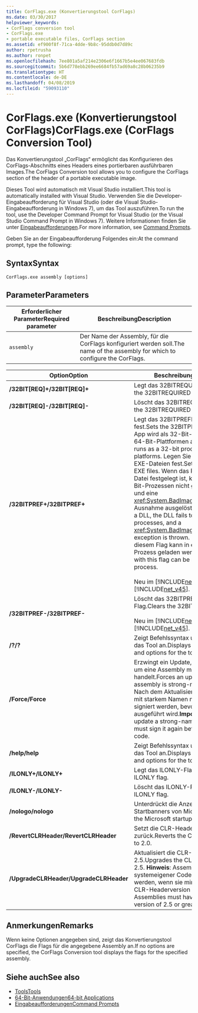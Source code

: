 ```yaml
---
title: CorFlags.exe (Konvertierungstool CorFlags)
ms.date: 03/30/2017
helpviewer_keywords:
- CorFlags conversion tool
- CorFlags.exe
- portable executable files, CorFlags section
ms.assetid: ef900f8f-71ca-4dde-9b8c-95ddb0d7d89c
author: rpetrusha
ms.author: ronpet
ms.openlocfilehash: 7ee801a5af214e2306e6f1667b5e4ee067683fdb
ms.sourcegitcommit: 5b6d778ebb269ee6684fb57ad69a8c28b06235b9
ms.translationtype: HT
ms.contentlocale: de-DE
ms.lasthandoff: 04/08/2019
ms.locfileid: "59093110"
---
```

# <a name="corflagsexe-corflags-conversion-tool"></a><span data-ttu-id="47444-102">CorFlags.exe (Konvertierungstool CorFlags)</span><span class="sxs-lookup"><span data-stu-id="47444-102">CorFlags.exe (CorFlags Conversion Tool)</span></span>
<span data-ttu-id="47444-103">Das Konvertierungstool „CorFlags“ ermöglicht das Konfigurieren des CorFlags-Abschnitts eines Headers eines portierbaren ausführbaren Images.</span><span class="sxs-lookup"><span data-stu-id="47444-103">The CorFlags Conversion tool allows you to configure the CorFlags section of the header of a portable executable image.</span></span>  
  
 <span data-ttu-id="47444-104">Dieses Tool wird automatisch mit Visual Studio installiert.</span><span class="sxs-lookup"><span data-stu-id="47444-104">This tool is automatically installed with Visual Studio.</span></span> <span data-ttu-id="47444-105">Verwenden Sie die Developer-Eingabeaufforderung für Visual Studio (oder die Visual Studio-Eingabeaufforderung in Windows 7), um das Tool auszuführen.</span><span class="sxs-lookup"><span data-stu-id="47444-105">To run the tool, use the Developer Command Prompt for Visual Studio (or the Visual Studio Command Prompt in Windows 7).</span></span> <span data-ttu-id="47444-106">Weitere Informationen finden Sie unter [Eingabeaufforderungen](../../../docs/framework/tools/developer-command-prompt-for-vs.md).</span><span class="sxs-lookup"><span data-stu-id="47444-106">For more information, see [Command Prompts](../../../docs/framework/tools/developer-command-prompt-for-vs.md).</span></span>  
  
 <span data-ttu-id="47444-107">Geben Sie an der Eingabeaufforderung Folgendes ein:</span><span class="sxs-lookup"><span data-stu-id="47444-107">At the command prompt, type the following:</span></span>  
  
## <a name="syntax"></a><span data-ttu-id="47444-108">Syntax</span><span class="sxs-lookup"><span data-stu-id="47444-108">Syntax</span></span>  
  
```  
CorFlags.exe assembly [options]  
```  
  
## <a name="parameters"></a><span data-ttu-id="47444-109">Parameter</span><span class="sxs-lookup"><span data-stu-id="47444-109">Parameters</span></span>  
  
|<span data-ttu-id="47444-110">Erforderlicher Parameter</span><span class="sxs-lookup"><span data-stu-id="47444-110">Required parameter</span></span>|<span data-ttu-id="47444-111">Beschreibung</span><span class="sxs-lookup"><span data-stu-id="47444-111">Description</span></span>|  
|------------------------|-----------------|  
|`assembly`|<span data-ttu-id="47444-112">Der Name der Assembly, für die CorFlags konfiguriert werden soll.</span><span class="sxs-lookup"><span data-stu-id="47444-112">The name of the assembly for which to configure the CorFlags.</span></span>|  
  
|<span data-ttu-id="47444-113">Option</span><span class="sxs-lookup"><span data-stu-id="47444-113">Option</span></span>|<span data-ttu-id="47444-114">Beschreibung</span><span class="sxs-lookup"><span data-stu-id="47444-114">Description</span></span>|  
|------------|-----------------|  
|**<span data-ttu-id="47444-115">/32BIT[REQ]+</span><span class="sxs-lookup"><span data-stu-id="47444-115">/32BIT[REQ]+</span></span>**|<span data-ttu-id="47444-116">Legt das 32BITREQUIRED-Flag fest.</span><span class="sxs-lookup"><span data-stu-id="47444-116">Sets the 32BITREQUIRED flag.</span></span>|  
|**<span data-ttu-id="47444-117">/32BIT[REQ]-</span><span class="sxs-lookup"><span data-stu-id="47444-117">/32BIT[REQ]-</span></span>**|<span data-ttu-id="47444-118">Löscht das 32BITREQUIRED-Flag.</span><span class="sxs-lookup"><span data-stu-id="47444-118">Clears the 32BITREQUIRED flag.</span></span>|  
|**<span data-ttu-id="47444-119">/32BITPREF+</span><span class="sxs-lookup"><span data-stu-id="47444-119">/32BITPREF+</span></span>**|<span data-ttu-id="47444-120">Legt das 32BITPREFERRED-Flag fest.</span><span class="sxs-lookup"><span data-stu-id="47444-120">Sets the 32BITPREFERRED flag.</span></span> <span data-ttu-id="47444-121">Die App wird als 32-Bit-Prozess sogar auf 64-Bit-Plattformen ausgeführt.</span><span class="sxs-lookup"><span data-stu-id="47444-121">The app runs as a 32-bit process even on 64-bit platforms.</span></span> <span data-ttu-id="47444-122">Legen Sie dieses Flag nur auf EXE-Dateien fest.</span><span class="sxs-lookup"><span data-stu-id="47444-122">Set this flag only on EXE files.</span></span> <span data-ttu-id="47444-123">Wenn das Flag auf eine DLL-Datei festgelegt ist, kann die DLL in 64-Bit-Prozessen nicht geladen werden und eine <xref:System.BadImageFormatException>-Ausnahme ausgelöst.</span><span class="sxs-lookup"><span data-stu-id="47444-123">If the flag is set on a DLL, the DLL fails to load in 64-bit processes, and a <xref:System.BadImageFormatException> exception is thrown.</span></span> <span data-ttu-id="47444-124">Eine EXE-Datei mit diesem Flag kann in einem 64-Bit-Prozess geladen werden.</span><span class="sxs-lookup"><span data-stu-id="47444-124">An EXE file with this flag can be loaded into a 64-bit process.</span></span><br /><br /> <span data-ttu-id="47444-125">Neu im [!INCLUDE[net_v45](../../../includes/net-v45-md.md)].</span><span class="sxs-lookup"><span data-stu-id="47444-125">New in the [!INCLUDE[net_v45](../../../includes/net-v45-md.md)].</span></span>|  
|**<span data-ttu-id="47444-126">/32BITPREF-</span><span class="sxs-lookup"><span data-stu-id="47444-126">/32BITPREF-</span></span>**|<span data-ttu-id="47444-127">Löscht das 32BITPREFERRED-Flag.</span><span class="sxs-lookup"><span data-stu-id="47444-127">Clears the 32BITPREFERRED flag.</span></span><br /><br /> <span data-ttu-id="47444-128">Neu im [!INCLUDE[net_v45](../../../includes/net-v45-md.md)].</span><span class="sxs-lookup"><span data-stu-id="47444-128">New in the [!INCLUDE[net_v45](../../../includes/net-v45-md.md)].</span></span>|  
|**<span data-ttu-id="47444-129">/?</span><span class="sxs-lookup"><span data-stu-id="47444-129">/?</span></span>**|<span data-ttu-id="47444-130">Zeigt Befehlssyntax und Optionen für das Tool an.</span><span class="sxs-lookup"><span data-stu-id="47444-130">Displays command syntax and options for the tool.</span></span>|  
|**<span data-ttu-id="47444-131">/Force</span><span class="sxs-lookup"><span data-stu-id="47444-131">/Force</span></span>**|<span data-ttu-id="47444-132">Erzwingt ein Update, auch wenn es sich um eine Assembly mit starkem Namen handelt.</span><span class="sxs-lookup"><span data-stu-id="47444-132">Forces an update even if the assembly is strong-named.</span></span> <span data-ttu-id="47444-133">**Wichtig:**  Nach dem Aktualisieren einer Assembly mit starkem Namen muss diese erneut signiert werden, bevor ihr Code ausgeführt wird.</span><span class="sxs-lookup"><span data-stu-id="47444-133">**Important:**  If you update a strong-named assembly, you must sign it again before executing its code.</span></span>|  
|**<span data-ttu-id="47444-134">/help</span><span class="sxs-lookup"><span data-stu-id="47444-134">/help</span></span>**|<span data-ttu-id="47444-135">Zeigt Befehlssyntax und Optionen für das Tool an.</span><span class="sxs-lookup"><span data-stu-id="47444-135">Displays command syntax and options for the tool.</span></span>|  
|**<span data-ttu-id="47444-136">/ILONLY+</span><span class="sxs-lookup"><span data-stu-id="47444-136">/ILONLY+</span></span>**|<span data-ttu-id="47444-137">Legt das ILONLY-Flag fest.</span><span class="sxs-lookup"><span data-stu-id="47444-137">Sets the ILONLY flag.</span></span>|  
|**<span data-ttu-id="47444-138">/ILONLY-</span><span class="sxs-lookup"><span data-stu-id="47444-138">/ILONLY-</span></span>**|<span data-ttu-id="47444-139">Löscht das ILONLY-Flag.</span><span class="sxs-lookup"><span data-stu-id="47444-139">Clears the ILONLY flag.</span></span>|  
|**<span data-ttu-id="47444-140">/nologo</span><span class="sxs-lookup"><span data-stu-id="47444-140">/nologo</span></span>**|<span data-ttu-id="47444-141">Unterdrückt die Anzeige des Startbanners von Microsoft.</span><span class="sxs-lookup"><span data-stu-id="47444-141">Suppresses the Microsoft startup banner display.</span></span>|  
|**<span data-ttu-id="47444-142">/RevertCLRHeader</span><span class="sxs-lookup"><span data-stu-id="47444-142">/RevertCLRHeader</span></span>**|<span data-ttu-id="47444-143">Setzt die CLR-Headerversion auf 2.0 zurück.</span><span class="sxs-lookup"><span data-stu-id="47444-143">Reverts the CLR header version to 2.0.</span></span>|  
|**<span data-ttu-id="47444-144">/UpgradeCLRHeader</span><span class="sxs-lookup"><span data-stu-id="47444-144">/UpgradeCLRHeader</span></span>**|<span data-ttu-id="47444-145">Aktualisiert die CLR-Headerversion auf 2.5.</span><span class="sxs-lookup"><span data-stu-id="47444-145">Upgrades the CLR header version to 2.5.</span></span> <span data-ttu-id="47444-146">**Hinweis**:  Assemblys können nur als systemeigener Code ausgeführt werden, wenn sie mindestens über die CLR-Headerversion 2.5 verfügen.</span><span class="sxs-lookup"><span data-stu-id="47444-146">**Note:**  Assemblies must have a CLR header version of 2.5 or greater to run natively.</span></span>|  
  
## <a name="remarks"></a><span data-ttu-id="47444-147">Anmerkungen</span><span class="sxs-lookup"><span data-stu-id="47444-147">Remarks</span></span>  
 <span data-ttu-id="47444-148">Wenn keine Optionen angegeben sind, zeigt das Konvertierungstool CorFlags die Flags für die angegebene Assembly an.</span><span class="sxs-lookup"><span data-stu-id="47444-148">If no options are specified, the CorFlags Conversion tool displays the flags for the specified assembly.</span></span>  
  
## <a name="see-also"></a><span data-ttu-id="47444-149">Siehe auch</span><span class="sxs-lookup"><span data-stu-id="47444-149">See also</span></span>

- [<span data-ttu-id="47444-150">Tools</span><span class="sxs-lookup"><span data-stu-id="47444-150">Tools</span></span>](../../../docs/framework/tools/index.md)
- [<span data-ttu-id="47444-151">64-Bit-Anwendungen</span><span class="sxs-lookup"><span data-stu-id="47444-151">64-bit Applications</span></span>](../../../docs/framework/64-bit-apps.md)
- [<span data-ttu-id="47444-152">Eingabeaufforderungen</span><span class="sxs-lookup"><span data-stu-id="47444-152">Command Prompts</span></span>](../../../docs/framework/tools/developer-command-prompt-for-vs.md)
